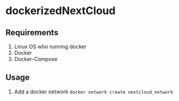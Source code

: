 # dockerizedNextCloud

## Requirements
1. Linux OS who running docker
2. Docker
3. Docker-Compose

## Usage

1. Add a docker network
    `docker network create nextcloud_network`

